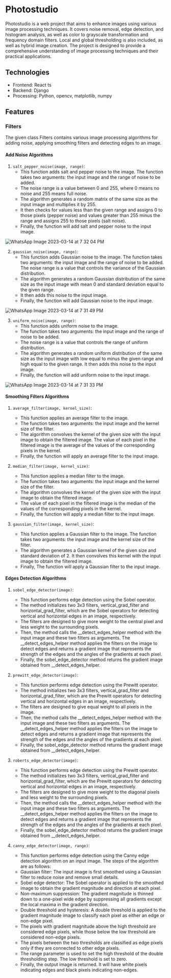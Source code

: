 # Photostudio

Photostudio is a web project that aims to enhance images using various image processing techniques. It covers noise removal, edge detection, and histogram analysis, as well as color to grayscale transformation and frequency domain filters. Local and global thresholding is also included, as well as hybrid image creation. The project is designed to provide a comprehensive understanding of image processing techniques and their practical applications.

## Technologies
- Frontend: React ts
- Backend: Django
- Processing: Python, opencv, matplotlib, numpy

## Features
### Filters
The given class Filters contains various image processing algorithms for adding noise, applying smoothing filters and detecting edges to an image.

#### Add Noise Algorithms
1. `salt_pepper_noise(image, range)`:
    - This function adds salt and pepper noise to the image. The function takes two arguments: the input image and the range of noise to be added.
    - The noise range is a value between 0 and 255, where 0 means no noise and 255 means full noise.
    - The algorithm generates a random matrix of the same size as the input image and multiplies it by 255.
    - It then checks for values less than the given range and assigns 0 to those pixels (pepper noise) and values greater than 255 minus the range and assigns 255 to those pixels (salt noise).
    - Finally, the function will add salt and pepper noise to the input image.
    
![WhatsApp Image 2023-03-14 at 7 32 04 PM](https://user-images.githubusercontent.com/68791488/225124415-cb2d74a2-0f94-419f-a845-9fae28da55ec.jpeg)

2. `gaussian_noise(image, range)`:
    - This function adds Gaussian noise to the image. The function takes two arguments: the input image and the range of noise to be added. The noise range is a value that controls the variance of the Gaussian distribution.
    - The algorithm generates a random Gaussian distribution of the same size as the input image with mean 0 and standard deviation equal to the given range.
    - It then adds this noise to the input image.
    - Finally, the function will add Gaussian noise to the input image.
    
![WhatsApp Image 2023-03-14 at 7 31 49 PM](https://user-images.githubusercontent.com/68791488/225124652-f466e75e-ba1e-4baf-b80c-267cbb7f9b0b.jpeg)


3. `uniform_noise(image, range)`:
    - This function adds uniform noise to the image.
    - The function takes two arguments: the input image and the range of noise to be added.
    - The noise range is a value that controls the range of uniform distribution.
    - The algorithm generates a random uniform distribution of the same size as the input image with low equal to minus the given range and high equal to the given range. It then adds this noise to the input image.
    - Finally, the function will add uniform noise to the input image.

![WhatsApp Image 2023-03-14 at 7 31 33 PM](https://user-images.githubusercontent.com/68791488/225124678-e0e1974f-9313-4564-9afa-fa1932f85650.jpeg)


#### Smoothing Filters Algorithms
1. `average_filter(image, kernel_size)`:
    - This function applies an average filter to the image.
    - The function takes two arguments: the input image and the kernel size of the filter.
    - The algorithm convolves the kernel of the given size with the input image to obtain the filtered image. The value of each pixel in the filtered image is the average of the values of the corresponding pixels in the kernel.
    - Finally, the function will apply an average filter to the input image.
    
2. `median_filter(image, kernel_size)`:
    - This function applies a median filter to the image.
    - The function takes two arguments: the input image and the kernel size of the filter.
    - The algorithm convolves the kernel of the given size with the input image to obtain the filtered image.
    - The value of each pixel in the filtered image is the median of the values of the corresponding pixels in the kernel.
    - Finally, the function will apply a median filter to the input image.
    
3. `gaussian_filter(image, kernel_size)`:
    - This function applies a Gaussian filter to the image. The function takes two arguments: the input image and the kernel size of the filter.
    - The algorithm generates a Gaussian kernel of the given size and standard deviation of 2. It then convolves this kernel with the input image to obtain the filtered image.
    - Finally, The function will apply a Gaussian filter to the input image.

#### Edges Detection Algorithms
1. `sobel_edge_detector(image)`:
    - This function performs edge detection using the Sobel operator.
    - The method initializes two 3x3 filters, vertical_grad_filter and horizontal_grad_filter, which are the Sobel operators for detecting vertical and horizontal edges in an image, respectively.
    - The filters are designed to give more weight to the central pixel and less weight to the surrounding pixels.
    - Then, the method calls the __detect_edges_helper method with the input image and these two filters as arguments. The __detect_edges_helper method applies the filters on the image to detect edges and returns a gradient image that represents the strength of the edges and the angles of the gradients at each pixel.
    - Finally, the sobel_edge_detector method returns the gradient image obtained from __detect_edges_helper.

    
2. `prewitt_edge_detector(image)`:
    - This function performs edge detection using the Prewitt operator.
    - The method initializes two 3x3 filters, vertical_grad_filter and horizontal_grad_filter, which are the Prewitt operators for detecting vertical and horizontal edges in an image, respectively.
    - The filters are designed to give equal weight to all pixels in the image.
    - Then, the method calls the __detect_edges_helper method with the input image and these two filters as arguments. The __detect_edges_helper method applies the filters on the image to detect edges and returns a gradient image that represents the strength of the edges and the angles of the gradients at each pixel.
    - Finally, the sobel_edge_detector method returns the gradient image obtained from __detect_edges_helper.

    
3. `roberts_edge_detector(image)`:
    - This function performs edge detection using the Prewitt operator.
    - The method initializes two 3x3 filters, vertical_grad_filter and horizontal_grad_filter, which are the Prewitt operators for detecting vertical and horizontal edges in an image, respectively.
    - The filters are designed to give more weight to the diagonal pixels and less weight to the surrounding pixels.
    - Then, the method calls the __detect_edges_helper method with the input image and these two filters as arguments. The __detect_edges_helper method applies the filters on the image to detect edges and returns a gradient image that represents the strength of the edges and the angles of the gradients at each pixel.
    - Finally, the sobel_edge_detector method returns the gradient image obtained from __detect_edges_helper.

    
4. `canny_edge_detector(image, range)`:
    - This function performs edge detection using the Canny edge detection algorithm on an input image. The steps of the algorithm are as follows:
    - Gaussian filter: The input image is first smoothed using a Gaussian filter to reduce noise and remove small details.
    - Sobel edge detector: The Sobel operator is applied to the smoothed image to obtain the gradient magnitude and direction at each pixel.
    - Non-maximum suppression: The gradient magnitude is thinned down to a one-pixel wide edge by suppressing all gradients except the local maxima in the gradient direction.
    - Double threshold and hysteresis: A double threshold is applied to the gradient magnitude image to classify each pixel as either an edge or non-edge pixel. 
    - The pixels with gradient magnitude above the high threshold are considered edge pixels, while those below the low threshold are considered non-edge pixels.
    - The pixels between the two thresholds are classified as edge pixels only if they are connected to other edge pixels.
    - The range parameter is used to set the high threshold of the double thresholding step. The low threshold is set to zero.
    - Finally, the output image is returned. It will have white pixels indicating edges and black pixels indicating non-edges.
